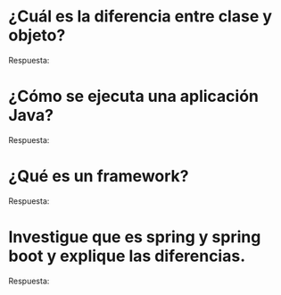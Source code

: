# ¿Cuál es la diferencia entre clase y objeto?

Respuesta:

# ¿Cómo se ejecuta una aplicación Java?

Respuesta:

# ¿Qué es un framework?

Respuesta:

# Investigue que es spring y spring boot y explique las diferencias.

Respuesta: